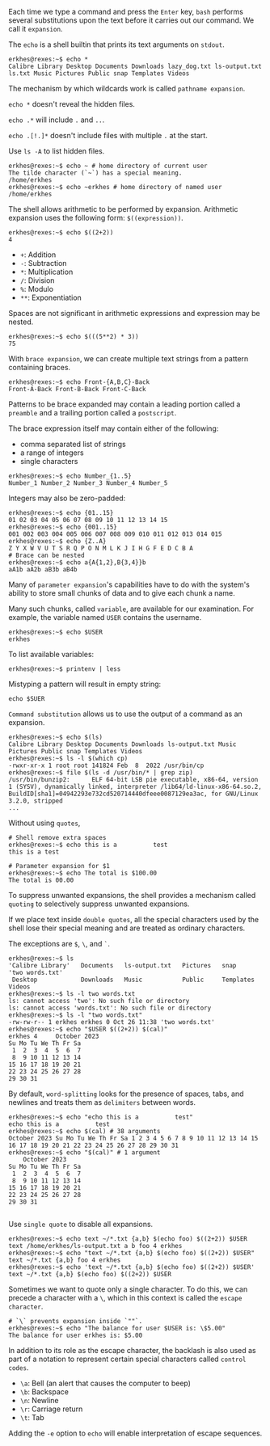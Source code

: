 Each time we type a command and press the `Enter` key,
`bash` performs several substitutions upon the text
before it carries out our command. We call it `expansion`.

The `echo` is a shell builtin that prints its text arguments on `stdout`.

```
erkhes@rexes:~$ echo *
Calibre Library Desktop Documents Downloads lazy_dog.txt ls-output.txt ls.txt Music Pictures Public snap Templates Videos
```

The mechanism by which wildcards work is called `pathname expansion`.

`echo *` doesn't reveal the hidden files.

`echo .*` will include `.` and `..`.

`echo .[!.]*` doesn't include files with multiple `.` at the start.

Use `ls -A` to list hidden files.
```
erkhes@rexes:~$ echo ~ # home directory of current user
The tilde character (`~`) has a special meaning.
/home/erkhes
erkhes@rexes:~$ echo ~erkhes # home directory of named user
/home/erkhes
```

The shell allows arithmetic to be performed by expansion.
Arithmetic expansion uses the following form: `$((expression))`.
```
erkhes@rexes:~$ echo $((2+2))
4
```
- `+`: Addition
- `-`: Subtraction
- `*`: Multiplication
- `/`: Division
- `%`: Modulo
- `**`: Exponentiation

Spaces are not significant in arithmetic expressions
and expression may be nested.
```
erkhes@rexes:~$ echo $(((5**2) * 3))
75
```

With `brace expansion`, we can create multiple text strings
from a pattern containing braces.
```
erkhes@rexes:~$ echo Front-{A,B,C}-Back
Front-A-Back Front-B-Back Front-C-Back
```

Patterns to be brace expanded may contain
a leading portion called a `preamble` and 
a trailing portion called a `postscript`.

The brace expression itself may contain either of the following:
- comma separated list of strings
- a range of integers
- single characters
```
erkhes@rexes:~$ echo Number_{1..5}
Number_1 Number_2 Number_3 Number_4 Number_5
```
Integers may also be zero-padded:
```
erkhes@rexes:~$ echo {01..15}
01 02 03 04 05 06 07 08 09 10 11 12 13 14 15
erkhes@rexes:~$ echo {001..15}
001 002 003 004 005 006 007 008 009 010 011 012 013 014 015
erkhes@rexes:~$ echo {Z..A}
Z Y X W V U T S R Q P O N M L K J I H G F E D C B A
# Brace can be nested
erkhes@rexes:~$ echo a{A{1,2},B{3,4}}b
aA1b aA2b aB3b aB4b
```

Many of `parameter expansion`'s capabilities have to do with
the system's ability to store small chunks of data
and to give each chunk a name.

Many such chunks, called `variable`, are available for our examination. 
For example, the variable named `USER` contains the username.
```
erkhes@rexes:~$ echo $USER
erkhes
```
To list available variables:
```
erkhes@rexes:~$ printenv | less
```
Mistyping a pattern will result in empty string:
```
echo $SUER
```
`Command substitution` allows us to use the output
of a command as an expansion.
```
erkhes@rexes:~$ echo $(ls)
Calibre Library Desktop Documents Downloads ls-output.txt Music Pictures Public snap Templates Videos
erkhes@rexes:~$ ls -l $(which cp)
-rwxr-xr-x 1 root root 141824 Feb  8  2022 /usr/bin/cp
erkhes@rexes:~$ file $(ls -d /usr/bin/* | grep zip)
/usr/bin/bunzip2:      ELF 64-bit LSB pie executable, x86-64, version 1 (SYSV), dynamically linked, interpreter /lib64/ld-linux-x86-64.so.2, BuildID[sha1]=04942293e732cd520714440dfeee0087129ea3ac, for GNU/Linux 3.2.0, stripped
...
```
Without using `quotes`,
```
# Shell remove extra spaces
erkhes@rexes:~$ echo this is a          test
this is a test

# Parameter expansion for $1
erkhes@rexes:~$ echo The total is $100.00
The total is 00.00
```

To suppress unwanted expansions, the shell provides
a mechanism called `quoting` to selectively
suppress unwanted expansions.

If we place text inside `double quotes`, all the special
characters used by the shell lose their special meaning and
are treated as ordinary characters.

The exceptions are `$`, `\`, and `` ` ``.
```
erkhes@rexes:~$ ls 
'Calibre Library'   Documents   ls-output.txt   Pictures   snap       'two words.txt'
 Desktop            Downloads   Music           Public     Templates   Videos
erkhes@rexes:~$ ls -l two words.txt
ls: cannot access 'two': No such file or directory
ls: cannot access 'words.txt': No such file or directory
erkhes@rexes:~$ ls -l "two words.txt"
-rw-rw-r-- 1 erkhes erkhes 0 Oct 26 11:38 'two words.txt'
erkhes@rexes:~$ echo "$USER $((2+2)) $(cal)"
erkhes 4     October 2023      
Su Mo Tu We Th Fr Sa  
 1  2  3  4  5  6  7  
 8  9 10 11 12 13 14  
15 16 17 18 19 20 21  
22 23 24 25 26 27 28  
29 30 31
```
By default, `word-splitting` looks for the presence of spaces,
tabs, and newlines and treats them as `delimiters` between words.
```
erkhes@rexes:~$ echo "echo this is a          test"
echo this is a          test
erkhes@rexes:~$ echo $(cal) # 38 arguments
October 2023 Su Mo Tu We Th Fr Sa 1 2 3 4 5 6 7 8 9 10 11 12 13 14 15 16 17 18 19 20 21 22 23 24 25 26 27 28 29 30 31
erkhes@rexes:~$ echo "$(cal)" # 1 argument
    October 2023      
Su Mo Tu We Th Fr Sa  
 1  2  3  4  5  6  7  
 8  9 10 11 12 13 14  
15 16 17 18 19 20 21  
22 23 24 25 26 27 28  
29 30 31              
 
```
Use `single quote` to disable all expansions.
```
erkhes@rexes:~$ echo text ~/*.txt {a,b} $(echo foo) $((2+2)) $USER
text /home/erkhes/ls-output.txt a b foo 4 erkhes
erkhes@rexes:~$ echo "text ~/*.txt {a,b} $(echo foo) $((2+2)) $USER"
text ~/*.txt {a,b} foo 4 erkhes
erkhes@rexes:~$ echo 'text ~/*.txt {a,b} $(echo foo) $((2+2)) $USER'
text ~/*.txt {a,b} $(echo foo) $((2+2)) $USER
```

Sometimes we want to quote only a single character.
To do this, we can precede a character with a `\`,
which in this context is called the `escape character`.
```
# `\` prevents expansion inside `""`.
erkhes@rexes:~$ echo "The balance for user $USER is: \$5.00"
The balance for user erkhes is: $5.00
```
In addition to its role as the escape character,
the backlash is also used as part of a notation
to represent certain special characters called
`control codes`.
- `\a`: Bell (an alert that causes the computer to beep)
- `\b`: Backspace
- `\n`: Newline
- `\r`: Carriage return
- `\t`: Tab

Adding the `-e` option to `echo` will enable
interpretation of escape sequences.
